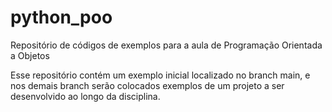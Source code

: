 # python_poo
Repositório de códigos de exemplos para a aula de Programação Orientada a Objetos

Esse repositório contém um exemplo inicial localizado no branch main, e nos demais branch serão colocados exemplos de um projeto a ser desenvolvido ao longo da disciplina.
